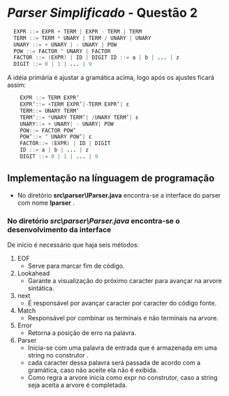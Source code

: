 # _Parser Simplificado_ - Questão 2 
``` java
  EXPR ::= EXPR + TERM | EXPR - TERM | TERM 
  TERM ::= TERM * UNARY | TERM / UNARY | UNARY 
  UNARY ::= + UNARY | - UNARY | POW 
  POW ::= FACTOR ^ UNARY | FACTOR 
  FACTOR ::= (EXPR) | ID | DIGIT ID ::= a | b | ... | z 
  DIGIT ::= 0 | 1 | ... | 9
```
 A idéia primária é ajustar a gramática acima, logo após os ajustes ficará assim:
 ``` java
     EXPR ::= TERM EXPR’
     EXPR’::= +TERM EXPR’|-TERM EXPR’| ɛ
     TERM::= UNARY TERM’
     TERM’::= *UNARY TERM’| /UNARY TERM’| ɛ
     UNARY::= + UNARY| - UNARY| POW
     POW::= FACTOR POW’
     POW’::= ^ UNARY POW’| ɛ
     FACTOR::= (EXPR) | ID | DIGIT 
     ID ::= a | b | ... | z
     DIGIT ::= 0 | 1 | ... | 9
```
## Implementação na línguagem de programação ##

 - No diretório **src\parser\IParser.java** encontra-se a interface do parser com nome **Iparser** .

###  No diretório *src\parser\Parser.java* encontra-se o desenvolvimento da interface
  De início é necessário que haja seis métodos:
1. EOF
    - Serve para marcar fim de código.
2. Lookahead
    - Garante a visualização do próximo caracter para avançar na arvore sintática.
3. next
    - É responsável por avançar caracter por caracter do código fonte.
4. Match
    - Responsável por combinar os terminais e não terminais na arvore.
5. Error
    - Retorna a posição de erro na palavra.
6. Parser
    - Inicia-se com uma palavra de entrada que é armazenada em uma string no construtor .
    - cada caracter dessa palavra será passada de acordo com a gramática, caso não aceite ela não é exibida.
    - Como regra a arvore inicia como expr no construtor, caso a string seja aceita a arvore é completada.

 
 


